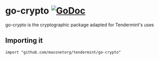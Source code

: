 # go-crypto [![GoDoc](https://godoc.org/github.com/tendermint/go-crypto?status.svg)](https://godoc.org/github.com/tendermint/go-crypto)

go-crypto is the cryptographic package adapted for Tendermint's uses

## Importing it
`import "github.com/massnetorg/tendermint/go-crypto"`
